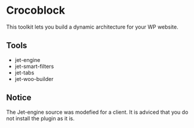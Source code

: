 
# Crocoblock 

This toolkit lets you build a dynamic architecture for your WP website. 

## Tools

- jet-engine
- jet-smart-filters
- jet-tabs
- jet-woo-builder


## Notice

The Jet-engine source was modefied for a client. It is adviced that you do not install the plugin as it is. 
